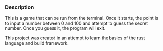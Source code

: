 ### Description
This is a game that can be run from the terminal. Once it starts, the point is to input a number between 0 and 100 and attempt to guess the secret number. Once you guess it, the program will exit.

This project was created in an attempt to learn the basics of the rust language and build framework.

